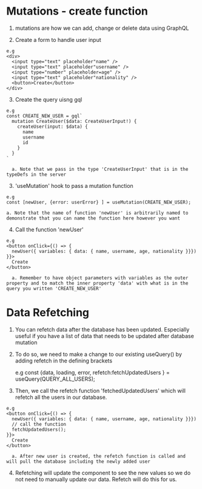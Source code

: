 # Mutations - create function

  1. mutations are how we can add, change or delete data using GraphQL 

  2. Create a form to handle user input 

    e.g 
    <div>
      <input type="text" placeholder"name" />
      <input type="text" placeholder"username" />
      <input type="number" placeholder=age" />
      <input type="text" placeholder"nationality" />
      <button>Create</button>
    </div>

  3. Create the query uisng gql

    e.g
    const CREATE_NEW_USER = gql`
      mutation CreateUser($data: CreateUserInput!) {
        createUser(input: $data) {
          name
          username
          id
        }
      }
    `

      a. Note that we pass in the type 'CreateUserInput' that is in the typeDefs in the server


  3. 'useMutation' hook to pass a mutation function

    e.g
    const [newUser, {error: userError} ] = useMutation(CREATE_NEW_USER);

    a. Note that the name of function 'newUser' is arbitrarily named to demonstrate that you can name the function here however you want 

  4. Call the function 'newUser' 

    e.g
    <button onClick={() => {
      newUser({ variables: { data: { name, username, age, nationality }}})
    }}>
      Create
    </button>

      a. Remember to have object parameters with variables as the outer property and to match the inner property 'data' with what is in the query you written 'CREATE_NEW_USER'

# Data Refetching

  1. You can refetch data after the database has been updated. Especially useful
     if you have a list of data that needs to be updated after database mutation

  2. To do so, we need to make a change to our existing useQuery() by adding
     refetch in the defining brackets

     e.g
    const {data, loading, error, refetch:fetchUpdatedUsers } = useQuery(QUERY_ALL_USERS);
  
  3. Then, we call the refetch function 'fetchedUpdatedUsers' which will refetch
     all the users in our database.

    e.g
    <button onClick={() => {
      newUser({ variables: { data: { name, username, age, nationality }}})
      // call the function
      fetchUpdatedUsers();
    }}>
      Create
    </button>

      a. After new user is created, the refetch function is called and will pull the database including the newly added user
    
  4. Refetching will update the component to see the new values so we do not
     need to manually update our data. Refetch will do this for us.